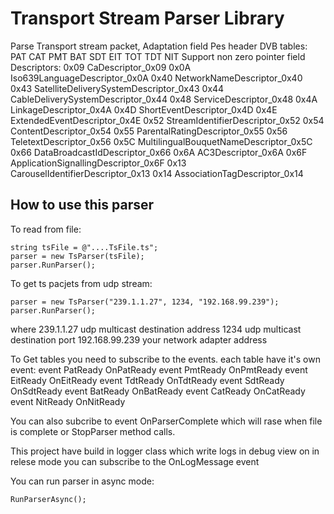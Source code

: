 # Transport Stream Parser Library
Parse Transport stream packet,
Adaptation field
Pes header
DVB tables:
PAT
CAT
PMT
BAT
SDT
EIT
TOT
TDT
NIT
Support non zero pointer field
Descriptors:
0x09	CaDescriptor_0x09
0x0A	Iso639LanguageDescriptor_0x0A
0x40	NetworkNameDescriptor_0x40
0x43	SatelliteDeliverySystemDescriptor_0x43
0x44	CableDeliverySystemDescriptor_0x44
0x48	ServiceDescriptor_0x48
0x4A	LinkageDescriptor_0x4A
0x4D	ShortEventDescriptor_0x4D
0x4E	ExtendedEventDescriptor_0x4E
0x52	StreamIdentifierDescriptor_0x52
0x54	ContentDescriptor_0x54
0x55	ParentalRatingDescriptor_0x55
0x56	TeletextDescriptor_0x56
0x5C	MultilingualBouquetNameDescriptor_0x5C
0x66	DataBroadcastIdDescriptor_0x66
0x6A	AC3Descriptor_0x6A
0x6F	ApplicationSignallingDescriptor_0x6F
0x13	CarouselIdentifierDescriptor_0x13
0x14	AssociationTagDescriptor_0x14
## How to use this parser
To read from file:
```
string tsFile = @"....TsFile.ts";
parser = new TsParser(tsFile);
parser.RunParser();
```
To get ts pacjets from udp stream:
```
parser = new TsParser("239.1.1.27", 1234, "192.168.99.239");
parser.RunParser();
```
where 239.1.1.27 udp multicast destination address
1234 udp multicast destination port
192.168.99.239 your network adapter address 

To Get tables you need to subscribe to the events.
 each table have it's own event:
 event PatReady OnPatReady 
 event PmtReady OnPmtReady 
 event EitReady OnEitReady 
 event TdtReady OnTdtReady 
 event SdtReady OnSdtReady 
 event BatReady OnBatReady 
 event CatReady OnCatReady 
 event NitReady OnNitReady 

 You can also subcribe to event OnParserComplete which will rase when file is complete or StopParser method calls.

 This project have build in logger class which write logs in debug view on in relese mode you can subscribe to the OnLogMessage event

 You can run parser in async mode:
 ```
 RunParserAsync();
 ```
